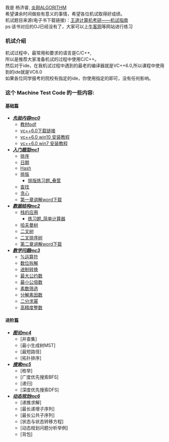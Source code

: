 我是 杨济睿, [炎刚ALGORITHM](https://github.com/JeriYang) <br>
希望课余时间做些有意义的事情，希望各位机试取得好成绩。<br>
机试题目来源(电子书下载链接)：[王道计算机考研——机试指南](https://github.com/JeriYang/MachineTestCode/raw/master/mc0/%E3%80%8A2013%E5%B9%B4%E7%8E%8B%E9%81%93%E8%AE%BA%E5%9D%9B%E8%AE%A1%E7%AE%97%E6%9C%BA%E8%80%83%E7%A0%94%E6%9C%BA%E8%AF%95%E6%8C%87%E5%8D%97%E3%80%8B.pdf)
<br>
ps:该书对应的OJ已经没有了，大家可以上[牛客网](https://www.nowcoder.com/)等网站进行练习

### 机试介绍
机试过程中，最常用和要求的语言是C/C++,<br>
所以是推荐大家准备机试的过程中使用C/C++。<br>
然后对于ide，在我机试过程中遇到的最老的编译器就是VC++6.0,所以课程中使用到的ide就是VC6.0<br>
如果各位同学报考的院校有指定的ide，你使用指定的即可，没有任何影响。

### 这个 Machine Test Code 的一些内容:
#### 基础篇
* [***先验内容mc0***](https://github.com/JeriYang/MachineTestCode/tree/master/mc0/)
  * [教材pdf](https://github.com/JeriYang/MachineTestCode/raw/master/mc0/%E3%80%8A2013%E5%B9%B4%E7%8E%8B%E9%81%93%E8%AE%BA%E5%9D%9B%E8%AE%A1%E7%AE%97%E6%9C%BA%E8%80%83%E7%A0%94%E6%9C%BA%E8%AF%95%E6%8C%87%E5%8D%97%E3%80%8B.pdf)
  * [vc++6.0下载链接](https://github.com/JeriYang/MachineTestCode/raw/master/mc0/vc%2B%2B6.0(win10).zip)
  * [vc++6.0 win10 安装教程](https://blog.csdn.net/Calvin_zhou/article/details/78420190)
  * [vc++6.0 win7 安装教程](https://wenku.baidu.com/view/ac41d0bef121dd36a32d8263.html)
* [***入门题型mc1***](https://github.com/JeriYang/MachineTestCode/tree/master/mc1/)
  * [排序](https://github.com/JeriYang/MachineTestCode/blob/master/mc1/1_1sort.cpp)
  * [日期](https://github.com/JeriYang/MachineTestCode/blob/master/mc1/1_2date.cpp)
  * [Hash](https://github.com/JeriYang/MachineTestCode/blob/master/mc1/1_3hash.cpp)
  * [排版](https://github.com/JeriYang/MachineTestCode/blob/master/mc1/1_4trapezoid.cpp)
    * [排版练习题_叠筐](https://github.com/JeriYang/MachineTestCode/blob/master/mc1/1_4basket.cpp)
  * [查找](https://github.com/JeriYang/MachineTestCode/blob/master/mc1/1_5binary_search.cpp)
  * [贪心](https://github.com/JeriYang/MachineTestCode/blob/master/mc1/1_6greedy.cpp)
  * [第一章讲解word下载](https://github.com/JeriYang/MachineTestCode/raw/master/mc1/%E7%AC%AC%E4%B8%80%E7%AB%A0%E9%87%8D%E7%82%B9%E5%86%85%E5%AE%B9.docx)
* [***数据结构mc2***](https://github.com/JeriYang/MachineTestCode/tree/master/mc2)
  * [栈的应用](https://github.com/JeriYang/MachineTestCode/blob/master/mc2/2_1bracketMatching.cpp)
    * [练习题_简单计算器](https://github.com/JeriYang/MachineTestCode/blob/master/mc2/2_1calculator.cpp)
  * [哈夫曼树](https://github.com/JeriYang/MachineTestCode/blob/master/mc2/2_2huffmanTree.cpp)
  * [二叉树](https://github.com/JeriYang/MachineTestCode/blob/master/mc2/2_3bTreeTra.cpp)
  * [二叉排序树](https://github.com/JeriYang/MachineTestCode/blob/master/mc2/2_4bTreeSort.cpp)
  * [第二章讲解word下载](https://github.com/JeriYang/MachineTestCode/raw/master/mc2/%E7%AC%AC%E4%BA%8C%E7%AB%A0%E9%87%8D%E7%82%B9%E5%86%85%E5%AE%B9.docx)
* [***数学问题mc3***](https://github.com/JeriYang/MachineTestCode/tree/master/mc3)
  * [%运算符](https://github.com/JeriYang/MachineTestCode/blob/master/mc3/3_1.formatNum.cpp)
  * [数位拆解](https://github.com/JeriYang/MachineTestCode/blob/master/mc3/3_2supMul.cpp)
  * [进制转换](https://github.com/JeriYang/MachineTestCode/blob/master/mc3/3_3numSysConv.cpp)
  * [最大公约数](https://github.com/JeriYang/MachineTestCode/blob/master/mc3/3_4gcd.cpp)
  * [最小公倍数](https://github.com/JeriYang/MachineTestCode/blob/master/mc3/3_5lcm.cpp)
  * [素数筛选](https://github.com/JeriYang/MachineTestCode/blob/master/mc3/3_6priNumJudge.cpp)
  * [分解素因数](https://github.com/JeriYang/MachineTestCode/blob/master/mc3/3_7numOfquaFac.cpp)
  * [二分求幂](https://github.com/JeriYang/MachineTestCode/blob/master/mc3/3_8dichotomousPower.cpp)
  * [高精度整数](https://github.com/JeriYang/MachineTestCode/blob/master/mc3/3_9factorialN.cpp)

#### 进阶篇
* [***图论mc4***](https://github.com/JeriYang/MachineTestCode/tree/master/mc4)
  * [并查集]
  * [最小生成树MST]
  * [最短路径]
  * [拓扑排序]
* [***搜索mc5***](https://github.com/JeriYang/MachineTestCode/tree/master/mc5)
  * [枚举]
  * [广度优先搜索BFS]
  * [递归]
  * [深度优先搜索DFS]
* [***动态规划mc6***](https://github.com/JeriYang/MachineTestCode/tree/master/mc6)
  * [递推求解]
  * [最长递增子序列]
  * [最长公共子序列]
  * [状态与状态转移方程]
  * [动态规划问题分析举例]
  * [背包]